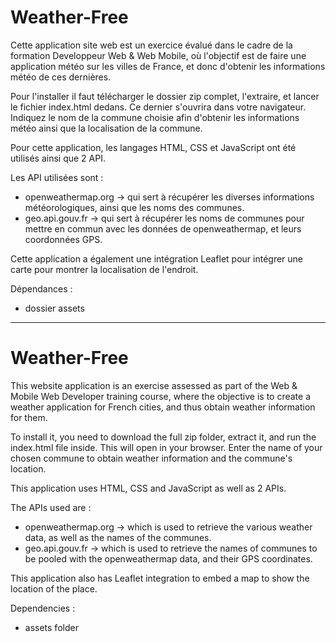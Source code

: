 # Weather-Free


Cette application site web est un exercice évalué dans le cadre de la formation Developpeur Web & Web Mobile,
où l'objectif est de faire une application météo sur les villes de France, et donc d'obtenir les informations météo de ces dernières.

Pour l'installer il faut télécharger le dossier zip complet, l'extraire, et lancer le fichier index.html dedans.
Ce dernier s'ouvrira dans votre navigateur. Indiquez le nom de la commune choisie afin d'obtenir les informations météo ainsi que la localisation de la commune.

Pour cette application, les langages HTML, CSS et JavaScript ont été utilisés ainsi que 2 API.

Les API utilisées sont :
- openweathermap.org -> qui sert à récupérer les diverses informations météorologiques, ainsi que les noms des communes.
- geo.api.gouv.fr -> qui sert à récupérer les noms de communes pour mettre en commun avec les données de openweathermap, et leurs coordonnées GPS.

Cette application a également une intégration Leaflet pour intégrer une carte pour montrer la localisation de l'endroit.

Dépendances :
- dossier assets

---------------------------------------------------------------------------------------------------------------

# Weather-Free


This website application is an exercise assessed as part of the Web & Mobile Web Developer training course,
where the objective is to create a weather application for French cities, and thus obtain weather information for them.

To install it, you need to download the full zip folder, extract it, and run the index.html file inside.
This will open in your browser. Enter the name of your chosen commune to obtain weather information and the commune's location.

This application uses HTML, CSS and JavaScript as well as 2 APIs.

The APIs used are :
- openweathermap.org -> which is used to retrieve the various weather data, as well as the names of the communes.
- geo.api.gouv.fr -> which is used to retrieve the names of communes to be pooled with the openweathermap data, and their GPS coordinates.

This application also has Leaflet integration to embed a map to show the location of the place.

Dependencies :
- assets folder